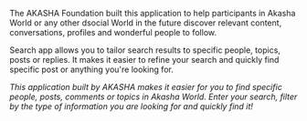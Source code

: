 The AKASHA Foundation built this application to help participants in Akasha World or any other dsocial World in the future discover relevant content, conversations, profiles and wonderful people to follow.

Search app allows you to tailor search results to specific people, topics, posts or replies. It makes it easier to refine your search and quickly find specific post or anything you're looking for.

*This application built by AKASHA makes it easier for you to find specific people, posts, comments or topics in Akasha World. Enter your search, filter by the type of information you are looking for and quickly find it!*